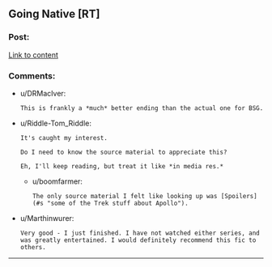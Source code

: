 ## Going Native [RT]

### Post:

[Link to content](https://www.fanfiction.net/s/3396972/1/Going-Native)

### Comments:

- u/DRMacIver:
  ```
  This is frankly a *much* better ending than the actual one for BSG.
  ```

- u/Riddle-Tom_Riddle:
  ```
  It's caught my interest.

  Do I need to know the source material to appreciate this?

  Eh, I'll keep reading, but treat it like *in media res.*
  ```

  - u/boomfarmer:
    ```
    The only source material I felt like looking up was [Spoilers](#s "some of the Trek stuff about Apollo").
    ```

- u/Marthinwurer:
  ```
  Very good - I just finished. I have not watched either series, and was greatly entertained. I would definitely recommend this fic to others.
  ```

---

